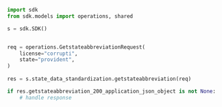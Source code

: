 <!-- Start SDK Example Usage -->
```python
import sdk
from sdk.models import operations, shared

s = sdk.SDK()


req = operations.GetstateabbreviationRequest(
    license="corrupti",
    state="provident",
)
    
res = s.state_data_standardization.getstateabbreviation(req)

if res.getstateabbreviation_200_application_json_object is not None:
    # handle response
```
<!-- End SDK Example Usage -->